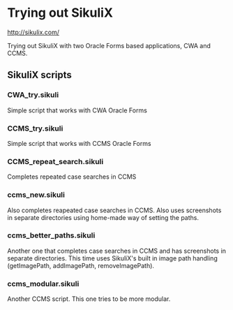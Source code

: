 # Trying out SikuliX
http://sikulix.com/

Trying out SikuliX with two Oracle Forms based applications, CWA and CCMS.


## SikuliX scripts

### CWA_try.sikuli
Simple script that works with CWA Oracle Forms

### CCMS_try.sikuli
Simple script that works with CCMS Oracle Forms

### CCMS_repeat_search.sikuli
Completes repeated case searches in CCMS

### ccms_new.sikuli
Also completes reapeated case searches in CCMS. Also uses screenshots in separate directories using home-made way of setting the paths.

### ccms_better_paths.sikuli
Another one that completes case searches in CCMS and has screenshots in separate directories. This time uses SikuliX's built in image path handling (getImagePath, addImagePath, removeImagePath).

### ccms_modular.sikuli
Another CCMS script. This one tries to be more modular.